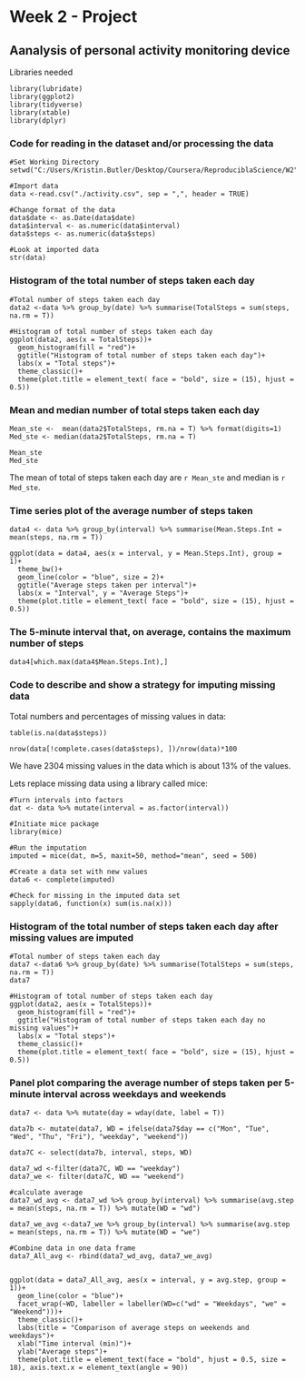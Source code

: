# Week 2 - Project
## Aanalysis of personal activity monitoring device

Libraries needed
```{r, results = "hide"}
library(lubridate)
library(ggplot2)
library(tidyverse)
library(xtable)
library(dplyr)
```


### Code for reading in the dataset and/or processing the data
```{r}
#Set Working Directory
setwd("C:/Users/Kristin.Butler/Desktop/Coursera/ReproduciblaScience/W2")

#Import data
data <-read.csv("./activity.csv", sep = ",", header = TRUE)

#Change format of the data
data$date <- as.Date(data$date)
data$interval <- as.numeric(data$interval)
data$steps <- as.numeric(data$steps)

#Look at imported data
str(data)
```

### Histogram of the total number of steps taken each day
```{r}
#Total number of steps taken each day
data2 <-data %>% group_by(date) %>% summarise(TotalSteps = sum(steps, na.rm = T)) 

#Histogram of total number of steps taken each day
ggplot(data2, aes(x = TotalSteps))+
  geom_histogram(fill = "red")+
  ggtitle("Histogram of total number of steps taken each day")+
  labs(x = "Total steps")+
  theme_classic()+
  theme(plot.title = element_text( face = "bold", size = (15), hjust = 0.5)) 

```

### Mean and median number of total steps taken each day
```{r}
Mean_ste <-  mean(data2$TotalSteps, rm.na = T) %>% format(digits=1)
Med_ste <- median(data2$TotalSteps, rm.na = T)

Mean_ste
Med_ste
```
The mean of total of steps taken each day are `r Mean_ste` and median is `r Med_ste`. 

### Time series plot of the average number of steps taken

```{r}
data4 <- data %>% group_by(interval) %>% summarise(Mean.Steps.Int = mean(steps, na.rm = T)) 

ggplot(data = data4, aes(x = interval, y = Mean.Steps.Int), group = 1)+
  theme_bw()+
  geom_line(color = "blue", size = 2)+
  ggtitle("Average steps taken per interval")+
  labs(x = "Interval", y = "Average Steps")+
  theme(plot.title = element_text( face = "bold", size = (15), hjust = 0.5)) 
```

### The 5-minute interval that, on average, contains the maximum number of steps
```{r}
data4[which.max(data4$Mean.Steps.Int),]
```


### Code to describe and show a strategy for imputing missing data

Total numbers and percentages of missing values in data:
```{r}
table(is.na(data$steps))

nrow(data[!complete.cases(data$steps), ])/nrow(data)*100
```
We have 2304 missing values in the data which is about 13% of the values.

Lets replace missing data using a library called mice:
```{r}
#Turn intervals into factors
dat <- data %>% mutate(interval = as.factor(interval))

#Initiate mice package
library(mice)

#Run the imputation
imputed = mice(dat, m=5, maxit=50, method="mean", seed = 500)

#Create a data set with new values
data6 <- complete(imputed)

#Check for missing in the imputed data set
sapply(data6, function(x) sum(is.na(x)))
```

### Histogram of the total number of steps taken each day after missing values are imputed

```{r}
#Total number of steps taken each day
data7 <-data6 %>% group_by(date) %>% summarise(TotalSteps = sum(steps, na.rm = T)) 
data7

#Histogram of total number of steps taken each day
ggplot(data2, aes(x = TotalSteps))+
  geom_histogram(fill = "red")+
  ggtitle("Histogram of total number of steps taken each day no missing values")+
  labs(x = "Total steps")+
  theme_classic()+
  theme(plot.title = element_text( face = "bold", size = (15), hjust = 0.5)) 
```

### Panel plot comparing the average number of steps taken per 5-minute interval across weekdays and weekends

```{r}
data7 <- data %>% mutate(day = wday(date, label = T))

data7b <- mutate(data7, WD = ifelse(data7$day == c("Mon", "Tue", "Wed", "Thu", "Fri"), "weekday", "weekend"))

data7C <- select(data7b, interval, steps, WD)

data7_wd <-filter(data7C, WD == "weekday")
data7_we <- filter(data7C, WD == "weekend")

#calculate average
data7_wd_avg <- data7_wd %>% group_by(interval) %>% summarise(avg.step = mean(steps, na.rm = T)) %>% mutate(WD = "wd")

data7_we_avg <-data7_we %>% group_by(interval) %>% summarise(avg.step = mean(steps, na.rm = T)) %>% mutate(WD = "we")

#Combine data in one data frame
data7_All_avg <- rbind(data7_wd_avg, data7_we_avg)


ggplot(data = data7_All_avg, aes(x = interval, y = avg.step, group = 1))+
  geom_line(color = "blue")+
  facet_wrap(~WD, labeller = labeller(WD=c("wd" = "Weekdays", "we" = "Weekend")))+
  theme_classic()+
  labs(title = "Comparison of average steps on weekends and weekdays")+
  xlab("Time interval (min)")+
  ylab("Average steps")+
  theme(plot.title = element_text(face = "bold", hjust = 0.5, size = 18), axis.text.x = element_text(angle = 90))
```

